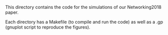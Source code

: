 This directory contains the code for the simulations of our Networking2018 paper.

Each directory has a Makefile (to compile and run the code) as well as a .gp (gnuplot script to reproduce the figures).
